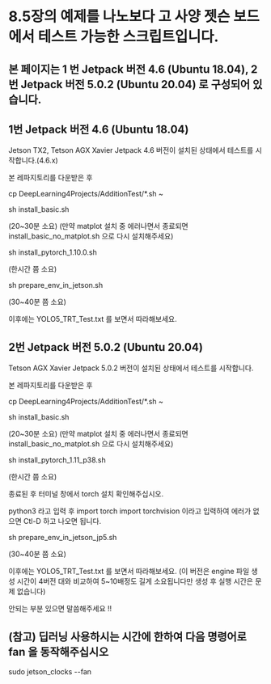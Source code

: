 # 8.5장의 예제를 나노보다 고 사양 젯슨 보드에서 테스트 가능한 스크립트입니다.

## 본 페이지는 1 번 Jetpack 버전 4.6 (Ubuntu 18.04), 2번 Jetpack 버전 5.0.2 (Ubuntu 20.04) 로 구성되어 있습니다.

## 1번 Jetpack 버전 4.6 (Ubuntu 18.04)  

Jetson TX2, Tetson AGX Xavier Jetpack 4.6 버전이 설치된 상태에서 테스트를 시작합니다.(4.6.x)

본 레파지토리를 다운받은 후

cp DeepLearning4Projects/AdditionTest/*.sh ~

sh install_basic.sh

(20~30분 소요)
(만약 matplot 설치 중 에러나면서 종료되면 install_basic_no_matplot.sh 으로 다시 설치해주세요)

sh install_pytorch_1.10.0.sh

(한시간 쯤 소요)

sh prepare_env_in_jetson.sh

(30~40분 쯤 소요)

이후에는 YOLO5_TRT_Test.txt 를 보면서 따라해보세요.

## 2번 Jetpack 버전 5.0.2 (Ubuntu 20.04)

Tetson AGX Xavier Jetpack 5.0.2 버전이 설치된 상태에서 테스트를 시작합니다.

본 레파지토리를 다운받은 후

cp DeepLearning4Projects/AdditionTest/*.sh ~

sh install_basic.sh

(20~30분 소요)
(만약 matplot 설치 중 에러나면서 종료되면 install_basic_no_matplot.sh 으로 다시 설치해주세요)

sh install_pytorch_1.11_p38.sh

(한시간 쯤 소요)

종료된 후 터미널 창에서 torch 설치 확인해주십시오.

python3 라고 입력 후
import torch
import torchvision 
이라고 입력하여 에러가 없으면 Ctl-D 하고 나오면 됩니다.

sh prepare_env_in_jetson_jp5.sh

(30~40분 쯤 소요)

이후에는 YOLO5_TRT_Test.txt 를 보면서 따라해보세요.
(이 버전은 engine 파일 생성 시간이 4버전 대와 비교하여 5~10배정도 길게 소요됩니다만 생성 후 실행 시간은 문제 없습니다)

안되는 부분 있으면 말씀해주세요 !!


## (참고) 딥러닝 사용하시는 시간에 한하여 다음 명령어로 fan 을 동작해주십시오

sudo jetson_clocks --fan


